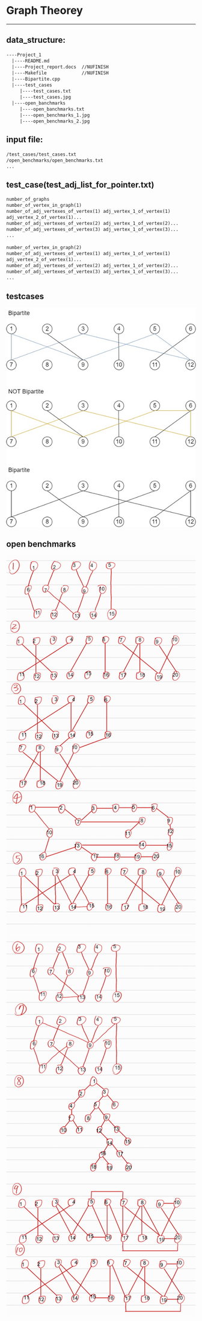 # Graph Theorey
---
## data_structure:
```
----Project_1
  |----README.md
  |----Project_report.docs  //NUFINISH
  |----Makefile             //NUFINISH
  |----Bipartite.cpp
  |----test_cases
     |----test_cases.txt
     |----test_cases.jpg
  |----open_banchmarks
     |----open_banchmarks.txt
     |----open_benchmarks_1.jpg
     |----open_benchmarks_2.jpg
```
## input file:
```
/test_cases/test_cases.txt
/open_benchmarks/open_benchmarks.txt
...
```

## test_case(test_adj_list_for_pointer.txt)
```
number_of_graphs
number_of_vertex_in_graph(1)
number_of_adj_vertexes_of_vertex(1) adj_vertex_1_of_vertex(1) adj_vertex_2_of_vertex(1)...
number_of_adj_vertexes_of_vertex(2) adj_vertex_1_of_vertex(2)...
number_of_adj_vertexes_of_vertex(3) adj_vertex_1_of_vertex(3)...
...

number_of_vertex_in_graph(2)
number_of_adj_vertexes_of_vertex(1) adj_vertex_1_of_vertex(1) adj_vertex_2_of_vertex(1)...
number_of_adj_vertexes_of_vertex(2) adj_vertex_1_of_vertex(2)...
number_of_adj_vertexes_of_vertex(3) adj_vertex_1_of_vertex(3)...
...
```

## testcases
![image](test_cases/benchmarks.jpg)

## open benchmarks
![image](open_benchmarks/open_benchmarks_1.jpg)
![image](open_benchmarks/open_benchmarks_2.jpg)
